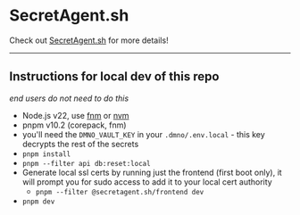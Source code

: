 # SecretAgent.sh

Check out [SecretAgent.sh](https://secretagent.sh) for more details!

---

## Instructions for local dev of this repo

_end users do not need to do this_

- Node.js v22, use [fnm](https://github.com/Schniz/fnm) or [nvm](https://github.com/nvm-sh/nvm)
- pnpm v10.2 (corepack, fnm)
- you'll need the `DMNO_VAULT_KEY` in your `.dmno/.env.local` - this key decrypts the rest of the secrets
- `pnpm install`
- `pnpm --filter api db:reset:local`
- Generate local ssl certs by running just the frontend (first boot only), it will prompt you for sudo access to add it to your local cert authority
  - `pnpm --filter @secretagent.sh/frontend dev`
- `pnpm dev`
